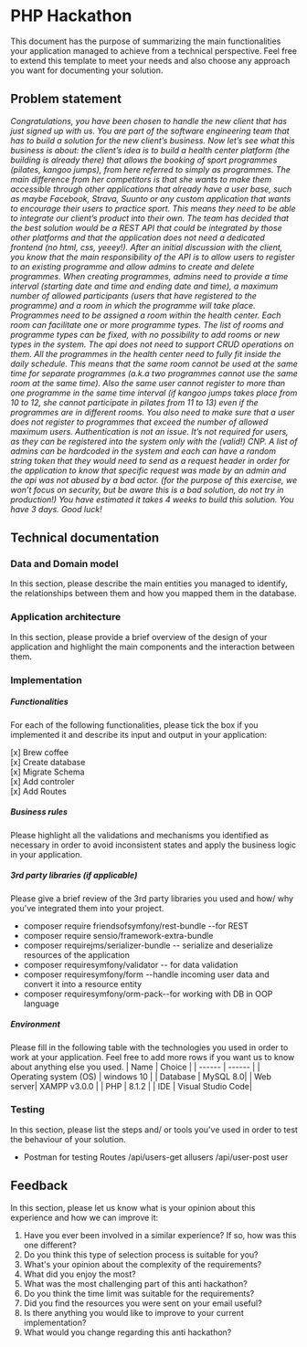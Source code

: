 # PHP Hackathon

This document has the purpose of summarizing the main functionalities your application managed to achieve from a technical perspective. Feel free to extend this template to meet your needs and also choose any approach you want for documenting your solution.

## Problem statement

_Congratulations, you have been chosen to handle the new client that has just signed up with us. You are part of the software engineering team that has to build a solution for the new client’s business.
Now let’s see what this business is about: the client’s idea is to build a health center platform (the building is already there) that allows the booking of sport programmes (pilates, kangoo jumps), from here referred to simply as programmes. The main difference from her competitors is that she wants to make them accessible through other applications that already have a user base, such as maybe Facebook, Strava, Suunto or any custom application that wants to encourage their users to practice sport. This means they need to be able to integrate our client’s product into their own.
The team has decided that the best solution would be a REST API that could be integrated by those other platforms and that the application does not need a dedicated frontend (no html, css, yeeey!). After an initial discussion with the client, you know that the main responsibility of the API is to allow users to register to an existing programme and allow admins to create and delete programmes.
When creating programmes, admins need to provide a time interval (starting date and time and ending date and time), a maximum number of allowed participants (users that have registered to the programme) and a room in which the programme will take place.
Programmes need to be assigned a room within the health center. Each room can facilitate one or more programme types. The list of rooms and programme types can be fixed, with no possibility to add rooms or new types in the system. The api does not need to support CRUD operations on them.
All the programmes in the health center need to fully fit inside the daily schedule. This means that the same room cannot be used at the same time for separate programmes (a.k.a two programmes cannot use the same room at the same time). Also the same user cannot register to more than one programme in the same time interval (if kangoo jumps takes place from 10 to 12, she cannot participate in pilates from 11 to 13) even if the programmes are in different rooms. You also need to make sure that a user does not register to programmes that exceed the number of allowed maximum users.
Authentication is not an issue. It’s not required for users, as they can be registered into the system only with the (valid!) CNP. A list of admins can be hardcoded in the system and each can have a random string token that they would need to send as a request header in order for the application to know that specific request was made by an admin and the api was not abused by a bad actor. (for the purpose of this exercise, we won’t focus on security, but be aware this is a bad solution, do not try in production!)
You have estimated it takes 4 weeks to build this solution. You have 3 days. Good luck!_

## Technical documentation

### Data and Domain model

In this section, please describe the main entities you managed to identify, the relationships between them and how you mapped them in the database.

### Application architecture

In this section, please provide a brief overview of the design of your application and highlight the main components and the interaction between them.

### Implementation

##### Functionalities

For each of the following functionalities, please tick the box if you implemented it and describe its input and output in your application:

[x] Brew coffee \
[x] Create database \
[x] Migrate Schema \
[x] Add controler \
[x] Add Routes

##### Business rules

Please highlight all the validations and mechanisms you identified as necessary in order to avoid inconsistent states and apply the business logic in your application.

##### 3rd party libraries (if applicable)

Please give a brief review of the 3rd party libraries you used and how/ why you've integrated them into your project.

- composer require friendsofsymfony/rest-bundle --for REST
- composer require sensio/framework-extra-bundle
- composer requirejms/serializer-bundle -- serialize and deserialize resources of the application
- composer requiresymfony/validator -- for data validation
- composer requiresymfony/form --handle incoming user data and convert it into a resource entity
- composer requiresymfony/orm-pack--for working with DB in OOP language

##### Environment

Please fill in the following table with the technologies you used in order to work at your application. Feel free to add more rows if you want us to know about anything else you used.
| Name | Choice |
| ------ | ------ |
| Operating system (OS) | windows 10 |
| Database | MySQL 8.0|
| Web server| XAMPP v3.0.0 |
| PHP | 8.1.2 |
| IDE | Visual Studio Code|

### Testing

In this section, please list the steps and/ or tools you've used in order to test the behaviour of your solution.

- Postman for testing Routes
  /api/users-get allusers
  /api/user-post user

## Feedback

In this section, please let us know what is your opinion about this experience and how we can improve it:

1. Have you ever been involved in a similar experience? If so, how was this one different?
2. Do you think this type of selection process is suitable for you?
3. What's your opinion about the complexity of the requirements?
4. What did you enjoy the most?
5. What was the most challenging part of this anti hackathon?
6. Do you think the time limit was suitable for the requirements?
7. Did you find the resources you were sent on your email useful?
8. Is there anything you would like to improve to your current implementation?
9. What would you change regarding this anti hackathon?
